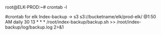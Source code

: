 root@ELK-PROD:~# crontab -l


#crontab for elk Index-backup -> s3 s3://bucketname/elk/prod-elk/ @1:50 AM daily
30 13 * * * /root/index-backup/backup.sh >> /root/index-backup/log/backup.log 2>&1
